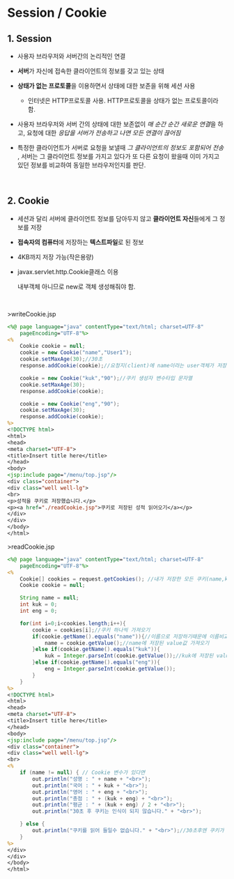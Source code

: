 # Session / Cookie

## 1. Session

- 사용자 브라우저와 서버간의 논리적인 연결

- **서버**가 자신에 접속한 클라이언트의 정보를 갖고 있는 상태

- **상태가 없는 프로토콜**을 이용하면서 상태에 대한 보존을 위해 세션 사용
  - 인터넷은 HTTP프로토콜 사용. HTTP프로토콜을 상태가 없는 프로토콜이라 함.
- 사용자 브라우저와 서버 간의 상태에 대한 보존없이 *매 순간 순간 새로운 연결*을 하고, 요청에 대한 _응답을 서버가 전송하고 나면 모든 연결이 끊어짐_
- 특정한 클라이언트가 서버로 요청을 보낼때 _그 클라이언트의 정보도 포함되어 전송_ , 서버는 그 클라이언트 정보를 가지고 있다가 또 다른 요청이 왔을때 이미 가지고 있던 정보를 비교하여 동일한 브라우저인지를 판단.

<br>

## 2. Cookie

- 세션과 달리 서버에 클라이언트 정보를 담아두지 않고 **클라이언트 자신**들에게 그 정보를 저장

- **접속자의 컴퓨터**에 저장하는 **텍스트파일**로 된 정보

- 4KB까지 저장 가능(작은용량)

- javax.servlet.http.Cookie클래스 이용

  내부객체 아니므로 new로 객체 생성해줘야 함.

<br>

\>writeCookie.jsp

```jsp
<%@ page language="java" contentType="text/html; charset=UTF-8"
    pageEncoding="UTF-8"%>
<%
	Cookie cookie = null;
	cookie = new Cookie("name","User1");
	cookie.setMaxAge(30);//30초
	response.addCookie(cookie);//요청지(client)에 name이라는 user객체가 저장됌

	cookie = new Cookie("kuk","90");//쿠키 생성자 변수타입 문자열
	cookie.setMaxAge(30);
	response.addCookie(cookie);

	cookie = new Cookie("eng","90");
	cookie.setMaxAge(30);
	response.addCookie(cookie);
%>
<!DOCTYPE html>
<html>
<head>
<meta charset="UTF-8">
<title>Insert title here</title>
</head>
<body>
<jsp:include page="/menu/top.jsp"/>
<div class="container">
<div class="well well-lg">
<br>
<p>성적을 쿠키로 저장했습니다.</p>
<p><a href="./readCookie.jsp">쿠키로 저장된 성적 읽어오기</a></p>
</div>
</div>
</body>
</html>
```

\>readCookie.jsp

```jsp
<%@ page language="java" contentType="text/html; charset=UTF-8"
    pageEncoding="UTF-8"%>
<%
	Cookie[] cookies = request.getCookies(); //내가 저장한 모든 쿠키(name,kuk,eng) 읽어옴
	Cookie cookie = null;

	String name = null;
	int kuk = 0;
	int eng = 0;

	for(int i=0;i<cookies.length;i++){
		cookie = cookies[i];//쿠키 하나씩 가져오기
		if(cookie.getName().equals("name")){//이름으로 저장하기때문에 이름비교
			name = cookie.getValue();//name에 저장된 value값 가져오기
		}else if(cookie.getName().equals("kuk")){
			kuk = Integer.parseInt(cookie.getValue());//kuk에 저장된 value값 받아옴. 문자열이기때문에 정수변환
		}else if(cookie.getName().equals("eng")){
			eng = Integer.parseInt(cookie.getValue());
		}
	}
%>
<!DOCTYPE html>
<html>
<head>
<meta charset="UTF-8">
<title>Insert title here</title>
</head>
<body>
<jsp:include page="/menu/top.jsp"/>
<div class="container">
<div class="well well-lg">
<br>
<%
	if (name != null) { // Cookie 변수가 있다면
		out.println("성명 : " + name + "<br>");
		out.println("국어 : " + kuk + "<br>");
		out.println("영어 : " + eng + "<br>");
		out.println("총점 : " + (kuk + eng) + "<br>");
		out.println("평균 : " + (kuk + eng) / 2 + "<br>");
		out.println("30초 후 쿠키는 인식이 되지 않습니다." + "<br>");

	} else {
		out.println("쿠키를 읽어 들일수 없습니다." + "<br>");//30초후엔 쿠키가 사라지므로 이게 출력됌
	}
%>
</div>
</div>
</body>
</html>
```
